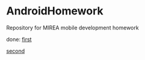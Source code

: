 # AndroidHomework
 Repository for MIREA mobile development homework

done:
[first](https://github.com/ventusfortis/AndroidHomework/tree/main/firstPractic)

[second](https://github.com/ventusfortis/AndroidHomework/tree/main/secondPractic)
